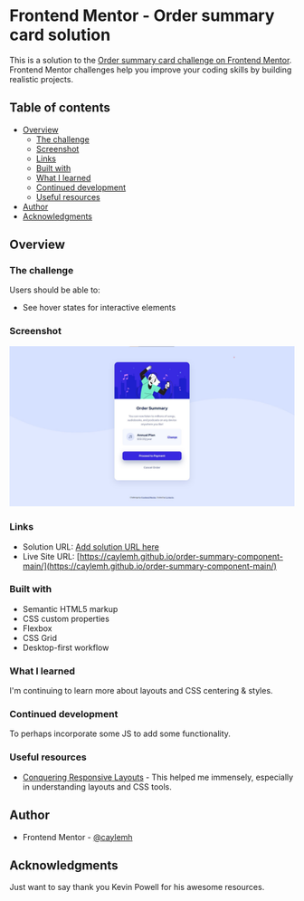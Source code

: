 # Frontend Mentor - Order summary card solution

This is a solution to the [Order summary card challenge on Frontend Mentor](https://www.frontendmentor.io/challenges/order-summary-component-QlPmajDUj). Frontend Mentor challenges help you improve your coding skills by building realistic projects.

## Table of contents

- [Overview](#overview)
  - [The challenge](#the-challenge)
  - [Screenshot](#screenshot)
  - [Links](#links)
  - [Built with](#built-with)
  - [What I learned](#what-i-learned)
  - [Continued development](#continued-development)
  - [Useful resources](#useful-resources)
- [Author](#author)
- [Acknowledgments](#acknowledgments)

## Overview

### The challenge

Users should be able to:

- See hover states for interactive elements

### Screenshot

![](./images/screenshot.jpg)

### Links

- Solution URL: [Add solution URL here](https://your-solution-url.com)
- Live Site URL: [https://caylemh.github.io/order-summary-component-main/](https://caylemh.github.io/order-summary-component-main/)

### Built with

- Semantic HTML5 markup
- CSS custom properties
- Flexbox
- CSS Grid
- Desktop-first workflow

### What I learned

I'm continuing to learn more about layouts and CSS centering & styles.

### Continued development

To perhaps incorporate some JS to add some functionality.

### Useful resources

- [Conquering Responsive Layouts](https://courses.kevinpowell.co/view/courses/conquering-responsive-layouts) - This helped me immensely, especially in understanding layouts and CSS tools.

## Author

- Frontend Mentor - [@caylemh](https://www.frontendmentor.io/profile/caylemh)

## Acknowledgments

Just want to say thank you Kevin Powell for his awesome resources.
